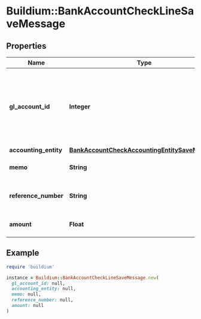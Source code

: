 # Buildium::BankAccountCheckLineSaveMessage

## Properties

| Name | Type | Description | Notes |
| ---- | ---- | ----------- | ----- |
| **gl_account_id** | **Integer** | The general ledger account identifier under which the line item amount will be recorded. |  |
| **accounting_entity** | [**BankAccountCheckAccountingEntitySaveMessage**](BankAccountCheckAccountingEntitySaveMessage.md) |  |  |
| **memo** | **String** | Memo for the line item. | [optional] |
| **reference_number** | **String** | Reference number for the line item. | [optional] |
| **amount** | **Float** | Amount of the line item. |  |

## Example

```ruby
require 'buildium'

instance = Buildium::BankAccountCheckLineSaveMessage.new(
  gl_account_id: null,
  accounting_entity: null,
  memo: null,
  reference_number: null,
  amount: null
)
```

